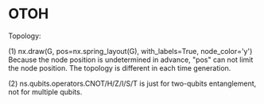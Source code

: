 # OTOH
Topology:

(1) nx.draw(G, pos=nx.spring_layout(G), with_labels=True, node_color='y') Because the node position is undetermined in advance, "pos" can not limit the node position. The topology is different in each time generation. 

(2) ns.qubits.operators.CNOT/H/Z/I/S/T is just for two-qubits entanglement, not for multiple qubits.
